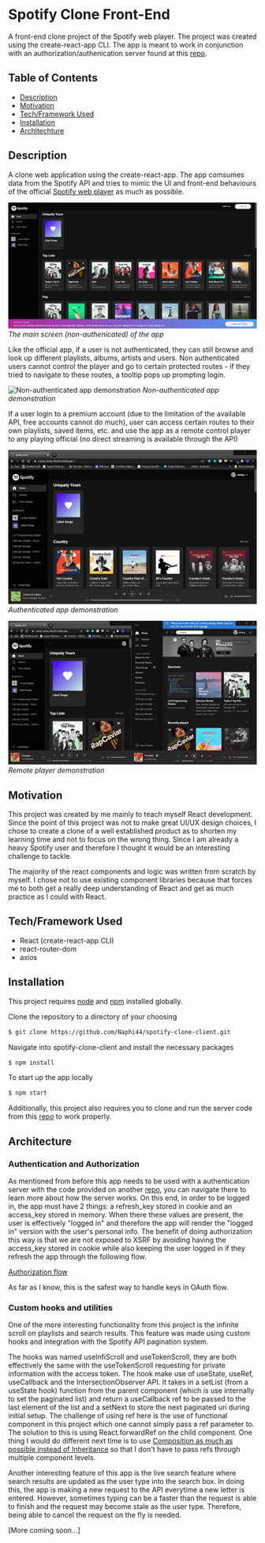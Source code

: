 # Spotify Clone Front-End

A front-end clone project of the Spotify web player. The project was created using the create-react-app CLI. The app is meant to work in conjunction with an authorization/authenication server found at this [repo](https://github.com/Naphi44/clone-server).

## Table of Contents

- [Description](#description)
- [Motivation](#motivation)
- [Tech/Framework Used](#techframework-used)
- [Installation](#installation)
- [Architechture](#architecture)

## Description

A clone web application using the create-react-app. The app comsumes data from the Spotify API and tries to mimic the UI and front-end behaviours of the official [Spotify web player](https://open.spotify.com/) as much as possible.

![App Screen Shot](https://github.com/Naphi44/spotify-clone-client/blob/main/demo/FrontPage.png)
_The main screen (non-authenicated) of the app_

Like the official app, if a user is not authenticated, they can still browse and look up different playlists, albums, artists and users. Non authenticated users cannot control the player and go to certain protected routes - if they tried to navigate to these routes, a tooltip pops up prompting login.

![Non-authenticated app demonstration](https://github.com/Naphi44/spotify-clone-client/blob/main/demo/NonAuthed.gif)
_Non-authenticated app demonstration_

If a user login to a premium account (due to the limitation of the available API, free accounts cannot do much), user can access certain routes to their own playlists, saved items, etc. and use the app as a remote control player to any playing official (no direct streaming is available through the API)

![Authenticated app demonstration](https://github.com/Naphi44/spotify-clone-client/blob/main/demo/Authed.gif)
_Authenticated app demonstration_

![Remote player demonstration](https://github.com/Naphi44/spotify-clone-client/blob/main/demo/RemotePlay.gif)
_Remote player demonstration_

## Motivation

This project was created by me mainly to teach myself React development. Since the point of this project was not to make great UI/UX design choices, I chose to create a clone of a well established product as to shorten my learning time and not to focus on the wrong thing. Since I am already a heavy Spotify user and therefore I thought it would be an interesting challenge to tackle.

The majority of the react components and logic was written from scratch by myself. I chose not to use existing component libraries because that forces me to both get a really deep understanding of React and get as much practice as I could with React.

## Tech/Framework Used

- React (create-react-app CLI)
- react-router-dom
- axios

## Installation

This project requires [node](http://nodejs.org) and [npm](https://npmjs.com) installed globally.

Clone the repository to a directory of your choosing

```sh
$ git clone https://github.com/Naphi44/spotify-clone-client.git
```

Navigate into spotify-clone-client and install the necessary packages

```sh
$ npm install
```

To start up the app locally

```sh
$ npm start
```

Additionally, this project also requires you to clone and run the server code from this [repo](https://github.com/Naphi44/clone-server) to work properly.

## Architecture

### Authentication and Authorization

As mentioned from before this app needs to be used with a authentication server with the code provided on another [repo](https://github.com/Naphi44/clone-server), you can navigate there to learn more about how the server works. On this end, in order to be logged in, the app must have 2 things: a refresh_key stored in cookie and an access_key stored in memory. When there these values are present, the user is effectively "logged in" and therefore the app will render the "logged in" version with the user's personal info. The benefit of doing authorization this way is that we are not exposed to XSRF by avoiding having the access_key stored in cookie while also keeping the user logged in if they refresh the app through the following flow.

[Authorization flow](demo/auth.png)

As far as I know, this is the safest way to handle keys in OAuth flow.

### Custom hooks and utilities

One of the more interesting functionality from this project is the infinite scroll on playlists and search results. This feature was made using custom hooks and integration with the Spotify API pagination system.

The hooks was named useInfiScroll and useTokenScroll, they are both effectively the same with the useTokenScroll requesting for private information with the access token. The hook make use of useState, useRef, useCallback and the IntersectionObserver API. It takes in a setList (from a useState hook) function from the parent component (which is use internally to set the paginated list) and return a useCallback ref to be passed to the last element of the list and a setNext to store the next paginated uri during initial setup. The challenge of using ref here is the use of functional component in this project which one cannot simply pass a ref parameter to. The solution to this is using React.forwardRef on the child component. One thing I would do different next time is to use [Composition as much as possible instead of Inheritance](https://reactjs.org/docs/composition-vs-inheritance.html) so that I don't have to pass refs through multiple component levels.

Another interesting feature of this app is the live search feature where search results are updated as the user type into the search box. In doing this, the app is making a new request to the API everytime a new letter is entered. However, sometimes typing can be a faster than the request is able to finish and the request may become stale as the user type. Therefore, being able to cancel the request on the fly is needed.

[More coming soon...]
